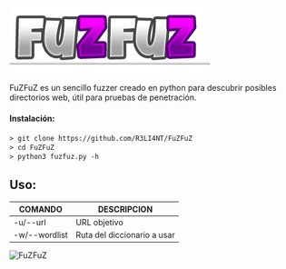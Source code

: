 ![banner](https://raw.githubusercontent.com/R3LI4NT/FuZFuZ/main/banner/banner.png)

FuZFuZ es un sencillo fuzzer creado en python para descubrir posibles directorios web, útil para pruebas de penetración.


#### Instalación:

```
> git clone https://github.com/R3LI4NT/FuZFuZ
> cd FuZFuZ
> python3 fuzfuz.py -h
```

## Uso:
| COMANDO | DESCRIPCION |
| ------------- | ------------- |
| -u/--url | URL objetivo  |
| -w/--wordlist  | Ruta del diccionario a usar  |

![FuZFuZ](https://github.com/R3LI4NT/FuZFuZ/assets/75953873/bc63eb27-fcda-4899-bf56-76fae2835521)

